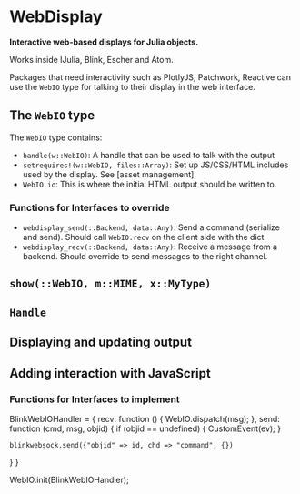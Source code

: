 # WebDisplay

**Interactive web-based displays for Julia objects.**

Works inside IJulia, Blink, Escher and Atom.

Packages that need interactivity such as PlotlyJS, Patchwork, Reactive can use the `WebIO` type for talking to their display in the web interface.

## The `WebIO` type

The `WebIO` type contains:

- `handle(w::WebIO)`: A handle that can be used to talk with the output
- `setrequires!(w::WebIO, files::Array)`: Set up JS/CSS/HTML includes used by the display. See [asset management].
- `WebIO.io`: This is where the initial HTML output should be written to.

### Functions for Interfaces to override

- `webdisplay_send(::Backend, data::Any)`: Send a command (serialize and send). Should call `WebIO.recv` on the client side with the dict
- `webdisplay_recv(::Backend, data::Any)`:  Receive a message from a backend. Should override to send messages to the right channel.

## `show(::WebIO, m::MIME, x::MyType)`

## `Handle`

## Displaying and updating output

### 

## Adding interaction with JavaScript

### Functions for Interfaces to implement

BlinkWebIOHandler = {
  recv: function () {
    WebIO.dispatch(msg);
  },
  send: function (cmd, msg, objid) {
    if (objid == undefined) {
       CustomEvent(ev);
    }

    blinkwebsock.send({"objid" => id, chd => "command", {})
  }
}

WebIO.init(BlinkWebIOHandler);
